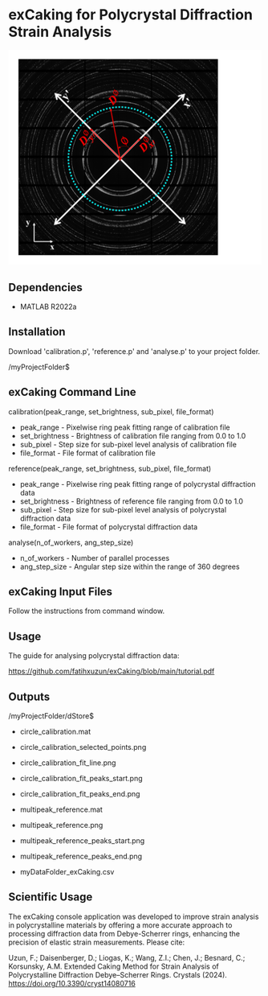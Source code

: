 # exCaking for Polycrystal Diffraction Strain Analysis
![logo](https://raw.githubusercontent.com/fatihxuzun/exCaking/main/exCaking_logo.png)

## Dependencies
* MATLAB R2022a

## Installation
Download 'calibration.p', 'reference.p' and 'analyse.p' to your project folder.

/myProjectFolder$

## exCaking Command Line
calibration(peak_range, set_brightness, sub_pixel, file_format)

* peak_range - Pixelwise ring peak fitting range of calibration file
* set_brightness - Brightness of calibration file ranging from 0.0 to 1.0
* sub_pixel - Step size for sub-pixel level analysis of calibration file
* file_format - File format of calibration file

reference(peak_range, set_brightness, sub_pixel, file_format)

* peak_range - Pixelwise ring peak fitting range of polycrystal diffraction data
* set_brightness - Brightness of reference file ranging from 0.0 to 1.0
* sub_pixel - Step size for sub-pixel level analysis of polycrystal diffraction data
* file_format - File format of polycrystal diffraction data

analyse(n_of_workers, ang_step_size)

* n_of_workers - Number of parallel processes
* ang_step_size - Angular step size within the range of 360 degrees

## exCaking Input Files
Follow the instructions from command window.

## Usage
The guide for analysing polycrystal diffraction data:

https://github.com/fatihxuzun/exCaking/blob/main/tutorial.pdf

## Outputs
/myProjectFolder/dStore$

* circle_calibration.mat
* circle_calibration_selected_points.png
* circle_calibration_fit_line.png
* circle_calibration_fit_peaks_start.png
* circle_calibration_fit_peaks_end.png

* multipeak_reference.mat
* multipeak_reference.png
* multipeak_reference_peaks_start.png
* multipeak_reference_peaks_end.png

* myDataFolder_exCaking.csv

## Scientific Usage
The exCaking console application was developed to improve strain analysis in polycrystalline materials by offering a more accurate approach to processing diffraction data from Debye-Scherrer rings, enhancing the precision of elastic strain measurements. Please cite:

Uzun, F.; Daisenberger, D.; Liogas, K.; Wang, Z.I.; Chen, J.; Besnard, C.; Korsunsky, A.M. Extended Caking Method for Strain Analysis of Polycrystalline Diffraction Debye–Scherrer Rings. Crystals (2024). https://doi.org/10.3390/cryst14080716

